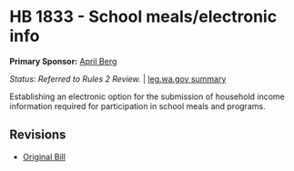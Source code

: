 # HB 1833 - School meals/electronic info
**Primary Sponsor:** [April Berg](/person/leg/april.berg.md)

*Status: Referred to Rules 2 Review.* | [leg.wa.gov summary](https://app.leg.wa.gov/billsummary?BillNumber=1833&Year=2021)

Establishing an electronic option for the submission of household income information required for participation in school meals and programs.

## Revisions
* [Original Bill](1/)